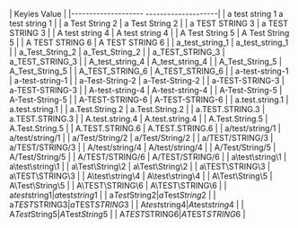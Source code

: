 |      Keyies                Value        |
|-------------------- --------------------|
| a test string 1      a test string 1    |
| a Test String 2    | a Test String 2    |
| a TEST STRING 3    | a TEST STRING 3    |
| A test string 4    | A test string 4    |
| A Test String 5    | A Test String 5    |
| A TEST STRING 6    | A TEST STRING 6    |
| a_test_string_1    | a_test_string_1    |
| a_Test_String_2    | a_Test_String_2    |
| a_TEST_STRING_3    | a_TEST_STRING_3    |
| A_test_string_4    | A_test_string_4    |
| A_Test_String_5    | A_Test_String_5    |
| A_TEST_STRING_6    | A_TEST_STRING_6    |
| a-test-string-1    | a-test-string-1    |
| a-Test-String-2    | a-Test-String-2    |
| a-TEST-STRING-3    | a-TEST-STRING-3    |
| A-test-string-4    | A-test-string-4    |
| A-Test-String-5    | A-Test-String-5    |
| A-TEST-STRING-6    | A-TEST-STRING-6    |
| a.test.string.1    | a.test.string.1    |
| a.Test.String.2    | a.Test.String.2    |
| a.TEST.STRING.3    | a.TEST.STRING.3    |
| A.test.string.4    | A.test.string.4    |
| A.Test.String.5    | A.Test.String.5    |
| A.TEST.STRING.6    | A.TEST.STRING.6    |
| a/test/string/1    | a/test/string/1    |
| a/Test/String/2    | a/Test/String/2    |
| a/TEST/STRING/3    | a/TEST/STRING/3    |
| A/test/string/4    | A/test/string/4    |
| A/Test/String/5    | A/Test/String/5    |
| A/TEST/STRING/6    | A/TEST/STRING/6    |
| a\\test\\string\\1 | a\\test\\string\\1 |
| a\\Test\\String\\2 | a\\Test\\String\\2 |
| a\\TEST\\STRING\\3 | a\\TEST\\STRING\\3 |
| A\\test\\string\\4 | A\\test\\string\\4 |
| A\\Test\\String\\5 | A\\Test\\String\\5 |
| A\\TEST\\STRING\\6 | A\\TEST\\STRING\\6 |
| a$test$string$1    | a$test$string$1    |
| a$Test$String$2    | a$Test$String$2    |
| a$TEST$STRING$3    | a$TEST$STRING$3    |
| A$test$string$4    | A$test$string$4    |
| A$Test$String$5    | A$Test$String$5    |
| A$TEST$STRING$6    | A$TEST$STRING$6    |
